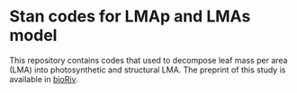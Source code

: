 # Stan codes for LMAp and LMAs model
This repository contains codes that used to decompose leaf mass per area (LMA) into photosynthetic and structural LMA. The preprint of this study is available in [bioRiv](http://biorxiv.org/content/early/2017/03/22/116855).
